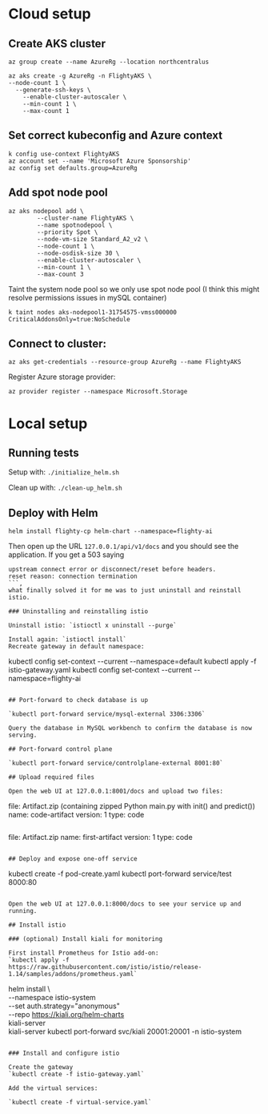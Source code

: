 # Cloud setup

## Create AKS cluster

`az group create --name AzureRg --location northcentralus`

```
az aks create -g AzureRg -n FlightyAKS \
--node-count 1 \
  --generate-ssh-keys \
  	--enable-cluster-autoscaler \
	--min-count 1 \
	--max-count 1
```

## Set correct kubeconfig and Azure context

```
k config use-context FlightyAKS
az account set --name 'Microsoft Azure Sponsorship'
az config set defaults.group=AzureRg

```

## Add spot node pool
```
az aks nodepool add \
    	--cluster-name FlightyAKS \
    	--name spotnodepool \
    	--priority Spot \
    	--node-vm-size Standard_A2_v2 \
    	--node-count 1 \
    	--node-osdisk-size 30 \
    	--enable-cluster-autoscaler \
    	--min-count 1 \
    	--max-count 3

```
Taint the system node pool so we only use spot node pool (I think this might resolve permissions issues in mySQL container)

`k taint nodes aks-nodepool1-31754575-vmss000000 CriticalAddonsOnly=true:NoSchedule`

## Connect to cluster:

`az aks get-credentials --resource-group AzureRg --name FlightyAKS `

Register Azure storage provider:

`az provider register --namespace Microsoft.Storage`

# Local setup

## Running tests

Setup with: `./initialize_helm.sh`

Clean up with: `./clean-up_helm.sh`

## Deploy with Helm

```
helm install flighty-cp helm-chart --namespace=flighty-ai
```
Then open up the URL
`127.0.0.1/api/v1/docs` and you should see the application. If you get a 503 saying 
  ```
  upstream connect error or disconnect/reset before headers. 
  reset reason: connection termination
  ```, 
what finally solved it for me was to just uninstall and reinstall istio.

### Uninstalling and reinstalling istio

Uninstall istio: `istioctl x uninstall --purge`

Install again: `istioctl install`
Recreate gateway in default namespace: 

```
kubectl config set-context --current --namespace=default
kubectl apply -f istio-gateway.yaml
kubectl config set-context --current --namespace=flighty-ai
```

## Port-forward to check database is up

`kubectl port-forward service/mysql-external 3306:3306`

Query the database in MySQL workbench to confirm the database is now serving.

## Port-forward control plane

`kubectl port-forward service/controlplane-external 8001:80`

## Upload required files

Open the web UI at 127.0.0.1:8001/docs and upload two files:

```
file: Artifact.zip (containing zipped Python main.py with init() and predict())
name: code-artifact
version: 1
type: code
```

```
file: Artifact.zip
name: first-artifact
version: 1
type: code
```

## Deploy and expose one-off service

```
kubectl create -f pod-create.yaml
kubectl port-forward service/test 8000:80  
```

Open the web UI at 127.0.0.1:8000/docs to see your service up and running.

## Install istio

### (optional) Install kiali for monitoring

First install Prometheus for Istio add-on:
`kubectl apply -f https://raw.githubusercontent.com/istio/istio/release-1.14/samples/addons/prometheus.yaml`

```
helm install \                                            
  --namespace istio-system \
  --set auth.strategy="anonymous" \
  --repo https://kiali.org/helm-charts \
  kiali-server \
  kiali-server
kubectl port-forward svc/kiali 20001:20001 -n istio-system
```

### Install and configure istio

Create the gateway
`kubectl create -f istio-gateway.yaml`

Add the virtual services:

`kubectl create -f virtual-service.yaml`
